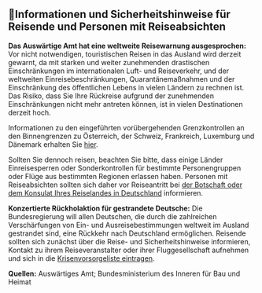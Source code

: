 ## 🧳Informationen und Sicherheitshinweise für Reisende und Personen mit Reiseabsichten

**Das Auswärtige Amt hat eine weltweite Reisewarnung ausgesprochen:** Vor nicht notwendigen, touristischen Reisen in das Ausland wird derzeit gewarnt, da mit starken und weiter zunehmenden drastischen Einschränkungen im internationalen Luft- und Reiseverkehr, und der weltweiten Einreisebeschränkungen, Quarantänemaßnahmen und der Einschränkung des öffentlichen Lebens in vielen Ländern zu rechnen ist. Das Risiko, dass Sie Ihre Rückreise aufgrund der zunehmenden Einschränkungen nicht mehr antreten können, ist in vielen Destinationen derzeit hoch.

Informationen zu den eingeführten vorübergehenden Grenzkontrollen an den Binnengrenzen zu Österreich, der Schweiz, Frankreich, Luxemburg und Dänemark erhalten Sie [hier](https://www.bmi.bund.de/SharedDocs/faqs/DE/themen/bevoelkerungsschutz/coronavirus/coronavirus-faqs.html#doc13738352bodyText3).

Sollten Sie dennoch reisen, beachten Sie bitte, dass einige Länder Einreisesperren oder Sonderkontrollen für bestimmte Personengruppen oder Flüge aus bestimmten Regionen erlassen haben. Personen mit Reiseabsichten sollten sich daher vor Reiseantritt bei [der Botschaft oder dem Konsulat Ihres Reiselandes in Deutschland](https://www.auswaertiges-amt.de/de/ReiseUndSicherheit/vertretungen-anderer-staaten) informieren.

**Konzertierte Rückholaktion für gestrandete Deutsche:** Die Bundesregierung will allen Deutschen, die durch die zahlreichen Verschärfungen von Ein- und Ausreisebestimmungen weltweit im Ausland gestrandet sind, eine Rückkehr nach Deutschland ermöglichen. Reisende sollten sich zunächst über die Reise- und Sicherheitshinweise informieren, Kontakt zu ihrem Reiseveranstalter oder ihrer Fluggesellschaft aufnehmen und sich in die [Krisenvorsorgeliste eintragen](http://www.diplo.de/elefand).

**Quellen:** Auswärtiges Amt; Bundesministerium des Inneren für Bau und Heimat
